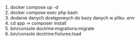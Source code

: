 1. docker compose up -d
2. docker compose exec php bash
3. dodanie danych dostępowych do bazy danych w pliku .env
4. cd app -> composer install
5. bin/console doctrine:migrations:migrate
6. bin/console doctrine:fixtures:load
